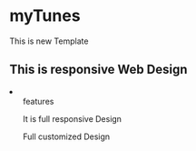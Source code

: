 # myTunes
This is new Template
<h2>This is responsive Web Design</h2>
<li>
  <ul>features</ul>
  <ul>It is full responsive Design</ul>
  <ul>Full customized Design</ul>
</li>
